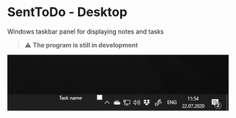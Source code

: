 ﻿# SentToDo - Desktop
Windows taskbar panel for displaying notes and tasks
> :warning: **The program is still in development**

![Alt text](images/taskbar%201.png?raw=true "Taskbar 1")